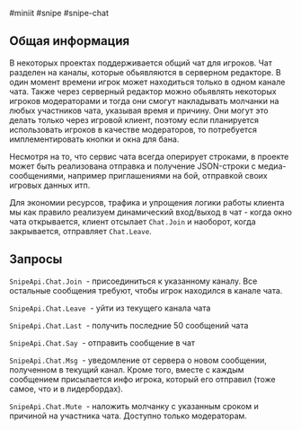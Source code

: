 #miniit #snipe #snipe-chat

## Общая информация

В некоторых проектах поддерживается общий чат для игроков. Чат разделен на каналы, которые обьявляются в серверном редакторе. В один момент времени игрок может находиться только в одном канале чата. Также через серверный редактор можно обьявлять некоторых игроков модераторами и тогда они смогут накладывать молчанки на любых участников чата, указывая время и причину. Они могут это делать только через игровой клиент, поэтому если планируется использовать игроков в качестве модераторов, то потребуется имплементировать кнопки и окна для бана.

Несмотря на то, что сервис чата всегда оперирует строками, в проекте может быть реализована отправка и получение JSON-строки с медиа-сообщениями, например приглашениями на бой, отправкой своих игровых данных итп.

Для экономии ресурсов, трафика и упрощения логики работы клиента мы как правило реализуем динамический вход/выход в чат - когда окно чата открывается, клиент отсылает `Chat.Join` и наоборот, когда закрывается, отправляет `Chat.Leave`.

## Запросы

`SnipeApi.Chat.Join`  - присоединиться к указанному каналу. Все остальные сообщения требуют, чтобы игрок находился в канале чата.

`SnipeApi.Chat.Leave`  - уйти из текущего канала чата

`SnipeApi.Chat.Last`  - получить последние 50 сообщений чата

`SnipeApi.Chat.Say`  - отправить сообщение в чат

`SnipeApi.Chat.Msg`  - уведомление от сервера о новом сообщении, полученном в текущий канал. Кроме того, вместе с каждым сообщением присылается инфо игрока, который его отправил (тоже самое, что и в лидербордах).

`SnipeApi.Chat.Mute`  - наложить молчанку с указанным сроком и причиной на участника чата. Доступно только модераторам.